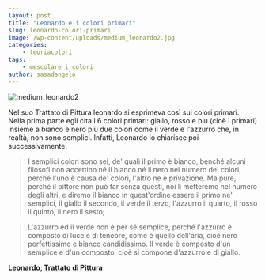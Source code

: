 ```yaml
---
layout: post
title: "Leonardo e i colori primari"
slug: leonardo-colori-primari
image: /wp-content/uploads/medium_leonardo2.jpg
categories:
    - teoriacolori
tags:
    - mescolare i colori
author: sasadangelo
---
```


![medium_leonardo2](https://www.disegnoepittura.it/wp-content/uploads/medium_leonardo2.jpg "medium_leonardo2")

Nel suo Trattato di Pittura leonardo si esprimeva così sui colori primari. Nella prima parte egli cita i 6 colori primari: giallo, rosso e blu (cioè i primari) insieme a bianco e nero più due colori come il verde e l'azzurro che, in realtà, non sono semplici. Infatti, Leonardo lo chiarisce poi successivamente.

> I semplici colori sono sei, de' quali il primo è bianco, benché alcuni filosofi non accettino né il bianco né il nero nel numero de' colori, perché l'uno è causa de' colori, l'altro ne è privazione. Ma pure, perché il pittore non può far senza questi, noi li metteremo nel numero degli altri, e diremo il bianco in quest'ordine essere il primo ne' semplici, il giallo il secondo, il verde il terzo, l'azzurro il quarto, il rosso il quinto, il nero il sesto;

> L'azzurro ed il verde non è per sé semplice, perché l'azzurro è composto di luce e di tenebre, come è quello dell'aria, cioè nero perfettissimo e bianco candidissimo. Il verde è composto d'un semplice e d'un composto, cioè si compone d'azzurro e di giallo.

**Leonardo, [Trattato di Pittura](http://www.letturelibere.net/download.php?id=401 "Trattato della Pittura")**
